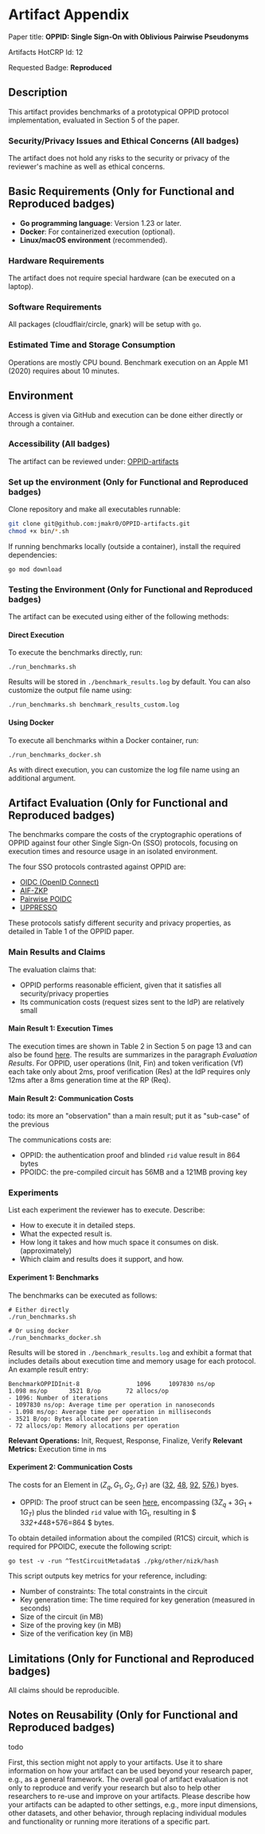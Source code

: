 # Artifact Appendix

Paper title: **OPPID: Single Sign-On with Oblivious Pairwise Pseudonyms**

Artifacts HotCRP Id: 12

Requested Badge: **Reproduced**

## Description
This artifact provides benchmarks of a prototypical OPPID protocol implementation, evaluated in Section 5 of the paper.

### Security/Privacy Issues and Ethical Concerns (All badges)
The artifact does not hold any risks to the security or privacy of the reviewer's machine as well as ethical concerns.

## Basic Requirements (Only for Functional and Reproduced badges)
- **Go programming language**: Version 1.23 or later.
- **Docker**: For containerized execution (optional).
- **Linux/macOS environment** (recommended).

### Hardware Requirements
The artifact does not require special hardware (can be executed on a laptop).

### Software Requirements
All packages (cloudflair/circle, gnark) will be setup with `go`.

### Estimated Time and Storage Consumption
Operations are mostly CPU bound. Benchmark execution on an Apple M1 (2020) requires about 10 minutes.


## Environment
Access is given via GitHub and execution can be done either directly or through a container.

### Accessibility (All badges)
The artifact can be reviewed under: [OPPID-artifacts](https://github.com/jmakr0/OPPID-artifacts)

### Set up the environment (Only for Functional and Reproduced badges)
Clone repository and make all executables runnable:
```bash
git clone git@github.com:jmakr0/OPPID-artifacts.git
chmod +x bin/*.sh
```

If running benchmarks locally (outside a container), install the required dependencies:
```shell
go mod download
```

### Testing the Environment (Only for Functional and Reproduced badges)

The artifact can be executed using either of the following methods:

#### Direct Execution

To execute the benchmarks directly, run:
```shell
./run_benchmarks.sh
```

Results will be stored in `./benchmark_results.log` by default. You can also customize the output file name using:
```shell
./run_benchmarks.sh benchmark_results_custom.log
```

#### Using Docker

To execute all benchmarks within a Docker container, run:
```shell
./run_benchmarks_docker.sh
```
As with direct execution, you can customize the log file name using an additional argument.


## Artifact Evaluation (Only for Functional and Reproduced badges)

The benchmarks compare the costs of the cryptographic operations of OPPID against four other Single Sign-On (SSO) protocols, 
focusing on execution times and resource usage in an isolated environment.

The four SSO protocols contrasted against OPPID are:
- [OIDC (OpenID Connect)](https://openid.net/specs/openid-connect-core-1_0.html#PairwiseAlg)
- [AIF-ZKP](https://petsymposium.org/popets/2023/popets-2023-0100.php)
- [Pairwise POIDC](https://dl.acm.org/doi/10.1145/3320269.3384724)
- [UPPRESSO](https://arxiv.org/pdf/2110.10396)

These protocols satisfy different security and privacy properties, as detailed in Table 1 of the OPPID paper.

### Main Results and Claims

The evaluation claims that:
- OPPID performs reasonable efficient, given that it satisfies all security/privacy properties
- Its communication costs (request sizes sent to the IdP) are relatively small 

#### Main Result 1: Execution Times

The execution times are shown in Table 2 in Section 5 on page 13 and can also be found [here](https://github.com/jmakr0/OPPID/blob/main/benchmark_results_pets25.log). 
The results are summarizes in the paragraph *Evaluation Results*.
For OPPID, user operations (Init, Fin) and token verification (Vf)
each take only about 2ms, proof verification (Res) at the IdP requires only 12ms
after a 8ms generation time at the RP (Req).

#### Main Result 2: Communication Costs

todo: its more an "observation" than a main result; put it as "sub-case" of the previous

The communications costs are:
- OPPID: the authentication proof and blinded `rid` value result in 864 bytes
- PPOIDC: the pre-compiled circuit has 56MB and a 121MB proving key

### Experiments

List each experiment the reviewer has to execute. Describe:
- How to execute it in detailed steps.
- What the expected result is.
- How long it takes and how much space it consumes on disk. (approximately)
- Which claim and results does it support, and how.

#### Experiment 1: Benchmarks
The benchmarks can be executed as follows:
```shell
# Either directly
./run_benchmarks.sh

# Or using docker
./run_benchmarks_docker.sh
```
Results will be stored in `./benchmark_results.log` and exhibit a format that includes details about execution 
time and memory usage for each protocol. An example result entry:
```text
BenchmarkOPPIDInit-8                1096     1097830 ns/op           1.098 ms/op      3521 B/op       72 allocs/op
- 1096: Number of iterations
- 1097830 ns/op: Average time per operation in nanoseconds
- 1.098 ms/op: Average time per operation in milliseconds
- 3521 B/op: Bytes allocated per operation
- 72 allocs/op: Memory allocations per operation
```
**Relevant Operations:** Init, Request, Response, Finalize, Verify
**Relevant Metrics:** Execution time in ms

#### Experiment 2: Communication Costs
The costs for an Element in $(Z_q, G_1, G_2, G_T)$ are 
([32](https://github.com/cloudflare/circl/blob/91946a37b9b8da646abe6252153d918707cda136/ecc/bls12381/ff/scalar.go#L10), [48](https://github.com/cloudflare/circl/blob/91946a37b9b8da646abe6252153d918707cda136/ecc/bls12381/g1.go#L18), [92](https://github.com/cloudflare/circl/blob/91946a37b9b8da646abe6252153d918707cda136/ecc/bls12381/g2.go#L16), [576](https://github.com/cloudflare/circl/blob/91946a37b9b8da646abe6252153d918707cda136/ecc/bls12381/gt.go#L6),)
byes.

- OPPID: The proof struct can be seen [here](), encompassing $(3Z_q + 3G_1 + 1G_T)$ plus the blinded `rid` value with $1G_1$, resulting in $ 3*32+4*48+576=864 $ bytes.

To obtain detailed information about the compiled (R1CS) circuit, which is required for PPOIDC, execute the following script:
```shell
go test -v -run ^TestCircuitMetadata$ ./pkg/other/nizk/hash
```
This script outputs key metrics for your reference, including:
- Number of constraints: The total constraints in the circuit
- Key generation time: The time required for key generation (measured in seconds)
- Size of the circuit (in MB)
- Size of the proving key (in MB)
- Size of the verification key (in MB)

## Limitations (Only for Functional and Reproduced badges)
All claims should be reproducible.

## Notes on Reusability (Only for Functional and Reproduced badges)

todo

First, this section might not apply to your artifacts.
Use it to share information on how your artifact can be used beyond your research paper, e.g., as a general framework.
The overall goal of artifact evaluation is not only to reproduce and verify your research but also to help other researchers to re-use and improve on your artifacts.
Please describe how your artifacts can be adapted to other settings, e.g., more input dimensions, other datasets, and other behavior, through replacing individual modules and functionality or running more iterations of a specific part.